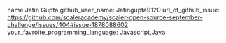 name:Jatin Gupta
github_user_name: Jatingupta9120
url_of_github_issue: https://github.com/scaleracademy/scaler-open-source-september-challenge/issues/404#issue-1878088602
your_favroite_programming_language: Javascript,Java
